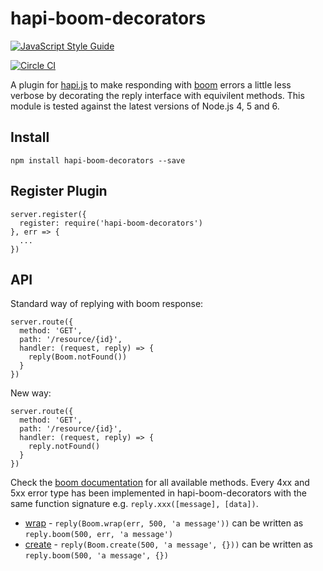# hapi-boom-decorators

[![JavaScript Style Guide](https://cdn.rawgit.com/feross/standard/master/badge.svg)](https://github.com/feross/standard)

[![Circle CI](https://circleci.com/gh/brainsiq/hapi-boom-decorators/tree/master.svg?style=svg&circle-token=9fe584ee6c1099bec9ba2864d3a63428f444a098)](https://circleci.com/gh/brainsiq/hapi-boom-decorators/tree/master)

A plugin for [hapi.js](hapijs.com) to make responding with [boom](https://github.com/hapijs/boom) errors a little less verbose by decorating the reply interface with equivilent methods. This module is tested against the latest versions of Node.js 4, 5 and 6.


## Install

`npm install hapi-boom-decorators --save`

## Register Plugin

```
server.register({
  register: require('hapi-boom-decorators')
}, err => {
  ...
})
```

## API

Standard way of replying with boom response:

```
server.route({
  method: 'GET',
  path: '/resource/{id}',
  handler: (request, reply) => {
    reply(Boom.notFound())
  }
})
```

New way:

```
server.route({
  method: 'GET',
  path: '/resource/{id}',
  handler: (request, reply) => {
    reply.notFound()
  }
})
```

Check the [boom documentation](https://github.com/hapijs/boom#overview) for all available methods. Every 4xx and 5xx error type has been implemented in hapi-boom-decorators with the same function signature e.g. `reply.xxx([message], [data])`.


* [wrap](https://github.com/hapijs/boom#wraperror-statuscode-message) - `reply(Boom.wrap(err, 500, 'a message'))` can be written as `reply.boom(500, err, 'a message')`
* [create](https://github.com/hapijs/boom#createstatuscode-message-data) - `reply(Boom.create(500, 'a message', {}))` can be written as `reply.boom(500, 'a message', {})`
